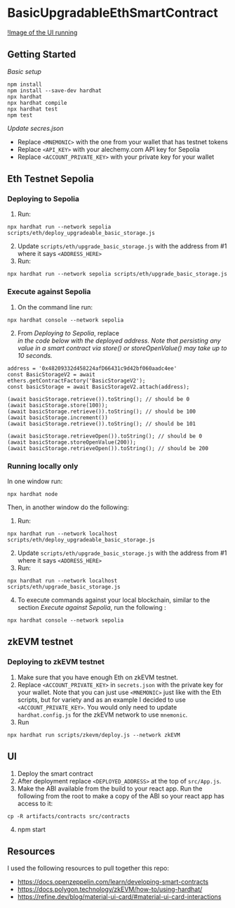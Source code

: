 # BasicUpgradableEthSmartContract

[!Image of the UI running](images/UI_screenshot.png)

## Getting Started

*Basic setup*

```
npm install
npm install --save-dev hardhat
npx hardhat
npx hardhat compile
npx hardhat test
npm test
```

*Update secres.json*
* Replace `<MNEMONIC>` with the one from your wallet that has testnet tokens
* Replace `<API_KEY>` with your alechemy.com API key for Sepolia
* Replace `<ACCOUNT_PRIVATE_KEY>` with your private key for your wallet

## Eth Testnet Sepolia

### Deploying to Sepolia

1. Run:
```
npx hardhat run --network sepolia scripts/eth/deploy_upgradeable_basic_storage.js
```

2. Update `scripts/eth/upgrade_basic_storage.js` with the address from #1 where it says `<ADDRESS_HERE>`
3. Run:
```
npx hardhat run --network sepolia scripts/eth/upgrade_basic_storage.js
```

### Execute against Sepolia

1. On the command line run:

```
npx hardhat console --network sepolia
```
2. From *Deploying to Sepolia*, replace *<ADDRESS>* in the code below with the deployed address. Note that persisting any value in a smart contract via _store()_ or _storeOpenValue()_ may take up to 10 seconds.
```
address = '0x48209332d458224afD66431c9d42bf060aadc4ee'
const BasicStorageV2 = await ethers.getContractFactory('BasicStorageV2');
const basicStorage = await BasicStorageV2.attach(address);

(await basicStorage.retrieve()).toString(); // should be 0
(await basicStorage.store(100));
(await basicStorage.retrieve()).toString(); // should be 100 
(await basicStorage.increment())
(await basicStorage.retrieve()).toString(); // should be 101 

(await basicStorage.retrieveOpen()).toString(); // should be 0
(await basicStorage.storeOpenValue(200));
(await basicStorage.retrieveOpen()).toString(); // should be 200
```

### Running locally only

In one window run:
```
npx hardhat node
```

Then, in another window do the following:

1. Run:
```
npx hardhat run --network localhost scripts/eth/deploy_upgradeable_basic_storage.js
```

2. Update `scripts/eth/upgrade_basic_storage.js` with the address from #1 where it says `<ADDRESS_HERE>`
3. Run:
```
npx hardhat run --network localhost scripts/eth/upgrade_basic_storage.js
```
4. To execute commands against your local blockchain, similar to the section *Execute against Sepolia*, run the following :

```
npx hardhat console --network sepolia
```

## zkEVM testnet

### Deploying to zkEVM testnet

1. Make sure that you have enough Eth on zkEVM testnet.
2. Replace `<ACCOUNT_PRIVATE_KEY>` in `secrets.json` with the private key for your wallet. Note that you can just use `<MNEMONIC>` just like with the Eth scripts, but for variety and as an example I decided to use `<ACCOUNT_PRIVATE_KEY>`. You would only need to update `hardhat.config.js` for the zkEVM network to use `mnemonic`.
3. Run

```
npx hardhat run scripts/zkevm/deploy.js --network zkEVM
```

## UI

1. Deploy the smart contract 
2. After deployment replace `<DEPLOYED_ADDRESS>` at the top of `src/App.js`. 
3. Make the ABI available from the build to your react app. Run the following from the root to make a copy of the ABI so your react app has access to it:
```
cp -R artifacts/contracts src/contracts
```
4. npm start

## Resources

I used the following resources to pull together this repo:
* https://docs.openzeppelin.com/learn/developing-smart-contracts
* https://docs.polygon.technology/zkEVM/how-to/using-hardhat/
* https://refine.dev/blog/material-ui-card/#material-ui-card-interactions

